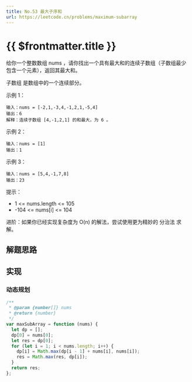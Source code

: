 ```yaml
---
title: No.53 最大子序和
url: https://leetcode.cn/problems/maximum-subarray
---
```


# <a class='!no-underline' :href="$frontmatter.url" target="_blank">{{ $frontmatter.title }}</a>

给你一个整数数组 nums ，请你找出一个具有最大和的连续子数组（子数组最少包含一个元素），返回其最大和。

子数组
是数组中的一个连续部分。

示例 1：

```text
输入：nums = [-2,1,-3,4,-1,2,1,-5,4]
输出：6
解释：连续子数组 [4,-1,2,1] 的和最大，为 6 。
```

示例 2：

```text
输入：nums = [1]
输出：1
```

示例 3：

```text
输入：nums = [5,4,-1,7,8]
输出：23
```

提示：

- 1 <= nums.length <= 105
- -104 <= nums\[i\] <= 104

进阶：如果你已经实现复杂度为 O(n) 的解法，尝试使用更为精妙的 分治法 求解。

## 解题思路

## 实现

### 动态规划

```js
/**
 * @param {number[]} nums
 * @return {number}
 */
var maxSubArray = function (nums) {
  let dp = [];
  dp[0] = nums[0];
  let res = dp[0];
  for (let i = 1; i < nums.length; i++) {
    dp[i] = Math.max(dp[i - 1] + nums[i], nums[i]);
    res = Math.max(res, dp[i]);
  }
  return res;
};
```
